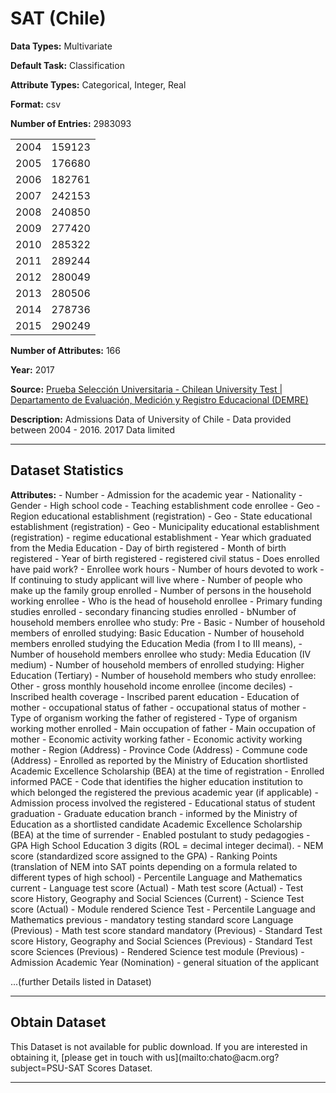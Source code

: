 # SAT (Chile)

<b>Data Types:</b> Multivariate

<b>Default Task:</b> Classification

<b>Attribute Types:</b> Categorical, Integer, Real

<b>Format:</b> csv

<b>Number of Entries:</b> 2983093

|      |        |
|------|--------|
| 2004 | 159123 |
| 2005 | 176680 |
| 2006 | 182761 |
| 2007 | 242153 |
| 2008 | 240850 |
| 2009 | 277420 |
| 2010 | 285322 |
| 2011 | 289244 |
| 2012 | 280049 |
| 2013 | 280506 |
| 2014 | 278736 |
| 2015 | 290249 |

<b>Number of Attributes:</b>  166

<b>Year:</b> 2017

<b>Source:</b> [Prueba Selección Universitaria - Chilean University Test | Departamento de Evaluación, Medición y Registro Educacional (DEMRE)](http://psu.demre.cl)

<b>Description:</b> Admissions Data of University of Chile - Data provided between 2004 - 2016. 2017 Data limited

---

<h2>Dataset Statistics</h2>
<b>Attributes:</b>
- Number  
- Admission for the academic year
- Nationality
- Gender
- High school code
- Teaching establishment code enrollee
- Geo - Region educational establishment (registration)
- Geo - State educational establishment (registration)
- Geo - Municipality educational establishment (registration)
- regime educational establishment
- Year which graduated from the Media Education
- Day of birth registered
- Month of birth registered
- Year of birth registered
- registered civil status
- Does enrolled have paid work?
- Enrollee work hours
- Number of hours devoted to work
- If continuing to study applicant will live where
- Number of people who make up the family group enrolled
- Number of persons in the household working enrollee
- Who is the head of household enrollee
- Primary funding studies enrolled
- secondary financing studies enrolled
- bNumber of household members enrollee who study: Pre - Basic
- Number of household members of enrolled studying: Basic Education
- Number of household members enrolled studying the Education Media (from I to III means),
- Number of household members enrollee who study: Media Education (IV medium)
- Number of household members of enrolled studying: Higher Education (Tertiary)
- Number of household members who study enrollee: Other
- gross monthly household income enrollee (income deciles) 
- Inscribed health coverage
- Inscribed parent education
- Education of mother
- occupational status of father
- occupational status of mother
- Type of organism working the father of registered
- Type of organism working mother enrolled
- Main occupation of father
- Main occupation of mother
- Economic activity working father
- Economic activity working mother
- Region (Address)
- Province Code (Address)
- Commune code (Address)
- Enrolled as reported by the Ministry of Education shortlisted Academic Excellence Scholarship (BEA) at the time of registration
- Enrolled informed PACE
- Code that identifies the higher education institution to which belonged the registered the previous academic year (if applicable)
- Admission process involved the registered
- Educational status of student graduation
- Graduate education branch
- informed by the Ministry of Education as a shortlisted candidate Academic Excellence Scholarship (BEA) at the time of surrender
- Enabled postulant to study pedagogies
- GPA High School Education 3 digits (ROL = decimal integer decimal).
- NEM score (standardized score assigned to the GPA)
- Ranking Points (translation of NEM into SAT points depending on a formula related to different types of high school)
- Percentile Language and Mathematics current
- Language test score (Actual)
- Math test score (Actual)
- Test score History, Geography and Social Sciences (Current)
- Science Test score (Actual)
- Module rendered Science Test
- Percentile Language and Mathematics previous
- mandatory testing standard score Language (Previous)
- Math test score standard mandatory (Previous)
- Standard Test score History, Geography and Social Sciences (Previous)
- Standard Test score Sciences (Previous)
- Rendered Science test module (Previous)
- Admission Academic Year (Nomination)
- general situation of the applicant

...(further Details listed in Dataset)

---
 <h2>Obtain Dataset</h2>
 This Dataset is not available for public download. If you are interested in obtaining it,
 [please get in touch with us](mailto:chato@acm.org?subject=PSU-SAT Scores Dataset.

 ---

<!--
<h3>citation</h3>  
```
__
```


 ```
 {
 ___
 ```
 [Please refer to the Machine Learning Repository's for further citation requirements](https://archive.ics.uci.edu/ml/citation_policy.html)
-->
